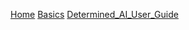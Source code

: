 [Home](http://10.0.1.67:3000/Cluster_User_Group/cluster-user-guide/wiki/Home)
[Basics](http://10.0.1.67:3000/Cluster_User_Group/cluster-user-guide/wiki/Basics)
[Determined_AI_User_Guide](http://10.0.1.67:3000/Cluster_User_Group/cluster-user-guide/wiki/Determined_AI_User_Guide)